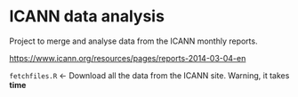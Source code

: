 # ICANN data analysis

Project to merge and analyse data from the ICANN monthly reports.

https://www.icann.org/resources/pages/reports-2014-03-04-en

`fetchfiles.R` <- Download all the data from the ICANN site. Warning, it takes **time**


